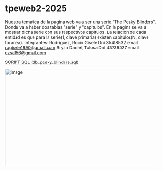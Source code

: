 # tpeweb2-2025
Nuestra tematica de la pagina web va a ser una serie "The Peaky Blinders". Donde va a haber dos tablas "serie" y "capitulos".
En la pagina se va a mostrar dicha serie con sus respectivos capitulos.
La relacion de cada entidad es que para la serie(1, clave primaria) existen capitulos(N, clave foranea).
Integrantes:
Rodriguez, Rocio Gisele Dni 35418532 email rogisele1990@gmail.com
Bryan Daniel, Tolosa Dni 43739527 email czsa156@gmail.com


[SCRIPT SQL (db_peaky_blinders.sql)](scripts/db_peaky_blinders.sql)


<img width="764" height="321" alt="image" src="https://github.com/user-attachments/assets/f5c91d6e-5de1-41dd-8777-74e7ed19744f" />



